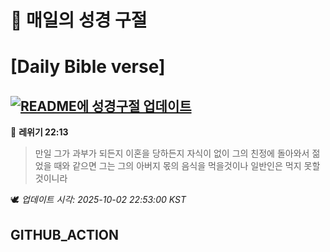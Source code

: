 # 🙏 매일의 성경 구절
# [Daily Bible verse]
## [![README에 성경구절 업데이트](https://github.com/DONGSUKA/first_test/actions/workflows/update-readme-bible.yml/badge.svg)](https://github.com/DONGSUKA/first_test/actions/workflows/update-readme-bible.yml)
<!-- START_BIBLE_VERSE -->
📖 **레위기 22:13**
> 만일 그가 과부가 되든지 이혼을 당하든지 자식이 없이 그의 친정에 돌아와서 젊었을 때와 같으면 그는 그의 아버지 몫의 음식을 먹을것이나 일반인은 먹지 못할 것이니라

🕊️ _업데이트 시각: 2025-10-02 22:53:00 KST_
  <!-- END_BIBLE_VERSE -->
## GITHUB_ACTION
